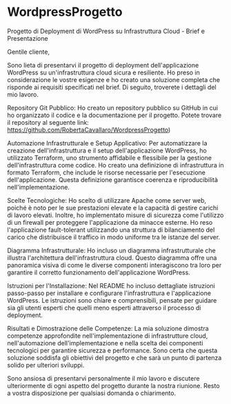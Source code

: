 # WordpressProgetto
Progetto di Deployment di WordPress su Infrastruttura Cloud - Brief e Presentazione

Gentile cliente,

Sono lieta di presentarvi il progetto di deployment dell'applicazione WordPress su un'infrastruttura cloud sicura e resiliente. Ho preso in considerazione le vostre esigenze e ho creato una soluzione completa che risponde ai requisiti specificati nel brief. Di seguito, troverete i dettagli del mio lavoro.

Repository Git Pubblico:
Ho creato un repository pubblico su GitHub in cui ho organizzato il codice e la documentazione per il progetto. Potete trovare il repository al seguente link: https://github.com/RobertaCavallaro/WordpressProgetto)

Automazione Infrastrutturale e Setup Applicativo:
Per automatizzare la creazione dell'infrastruttura e il setup dell'applicazione WordPress, ho utilizzato Terraform, uno strumento affidabile e flessibile per la gestione dell'infrastruttura come codice. Ho creato una definizione di infrastruttura in formato Terraform, che include le risorse necessarie per l'esecuzione dell'applicazione. Questa definizione garantisce coerenza e riproducibilità nell'implementazione.

Scelte Tecnologiche:
Ho scelto di utilizzare Apache come server web, poiché è noto per le sue prestazioni elevate e la capacità di gestire carichi di lavoro elevati. Inoltre, ho implementato misure di sicurezza come l'utilizzo di un firewall per proteggere l'applicazione da minacce esterne. Ho reso l'applicazione fault-tolerant utilizzando una struttura di bilanciamento del carico che distribuisce il traffico in modo uniforme tra le istanze del server.

Diagramma Infrastrutturale:
Ho incluso un diagramma infrastrutturale che illustra l'architettura dell'infrastruttura cloud. Questo diagramma offre una panoramica visiva di come le diverse componenti interagiscono tra loro per garantire il corretto funzionamento dell'applicazione WordPress.

Istruzioni per l'Installazione:
Nel README ho incluso dettagliate istruzioni passo-passo per installare e configurare l'infrastruttura e l'applicazione WordPress. Le istruzioni sono chiare e comprensibili, pensate per guidare sia gli utenti esperti che quelli meno esperti attraverso il processo di deployment.

Risultati e Dimostrazione delle Competenze:
La mia soluzione dimostra competenze approfondite nell'implementazione di infrastrutture cloud, nell'automazione dell'implementazione e nella scelta dei componenti tecnologici per garantire sicurezza e performance. Sono certa che questa soluzione soddisfa gli obiettivi del progetto e che sarà un punto di partenza solido per ulteriori sviluppi.

Sono ansiosa di presentarvi personalmente il mio lavoro e discutere ulteriormente di ogni aspetto del progetto durante la nostra riunione. Resto a vostra disposizione per qualsiasi domanda o chiarimento.





